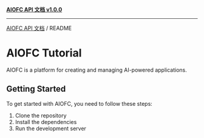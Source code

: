 [**AIOFC API 文档 v1.0.0**](../README.md)

***

[AIOFC API 文档](../modules.md) / README

# AIOFC Tutorial

AIOFC is a platform for creating and managing AI-powered applications.

## Getting Started

To get started with AIOFC, you need to follow these steps:

1. Clone the repository
2. Install the dependencies
3. Run the development server
